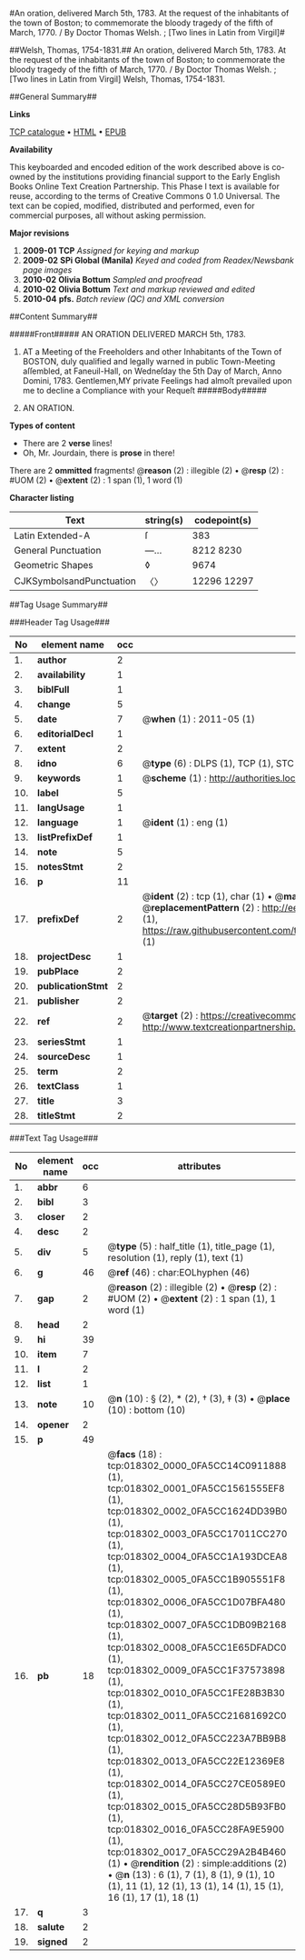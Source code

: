 #An oration, delivered March 5th, 1783. At the request of the inhabitants of the town of Boston; to commemorate the bloody tragedy of the fifth of March, 1770. / By Doctor Thomas Welsh. ; [Two lines in Latin from Virgil]#

##Welsh, Thomas, 1754-1831.##
An oration, delivered March 5th, 1783. At the request of the inhabitants of the town of Boston; to commemorate the bloody tragedy of the fifth of March, 1770. / By Doctor Thomas Welsh. ; [Two lines in Latin from Virgil]
Welsh, Thomas, 1754-1831.

##General Summary##

**Links**

[TCP catalogue](http://www.ota.ox.ac.uk/tcp/)  • 
[HTML](http://tei.it.ox.ac.uk/tcp/Texts-HTML/free/N14/N14445.html)  • 
[EPUB](http://tei.it.ox.ac.uk/tcp/Texts-EPUB/free/N14/N14445.epub)

**Availability**

This keyboarded and encoded edition of the
	       work described above is co-owned by the institutions
	       providing financial support to the Early English Books
	       Online Text Creation Partnership. This Phase I text is
	       available for reuse, according to the terms of Creative
	       Commons 0 1.0 Universal. The text can be copied,
	       modified, distributed and performed, even for
	       commercial purposes, all without asking permission.

**Major revisions**

1. __2009-01__ __TCP__ *Assigned for keying and markup*
1. __2009-02__ __SPi Global (Manila)__ *Keyed and coded from Readex/Newsbank page images*
1. __2010-02__ __Olivia Bottum__ *Sampled and proofread*
1. __2010-02__ __Olivia Bottum__ *Text and markup reviewed and edited*
1. __2010-04__ __pfs.__ *Batch review (QC) and XML conversion*

##Content Summary##

#####Front#####
AN ORATION DELIVERED MARCH 5th, 1783.
1. AT a Meeting of the Freeholders and other Inhabitants of the Town of BOSTON, duly qualified and legally warned in public Town-Meeting aſſembled, at Faneuil-Hall, on Wedneſday the 5th Day of March, Anno Domini, 1783.
Gentlemen,MY private Feelings had almoſt prevailed upon me to decline a Compliance with your Requeſt
#####Body#####

1. AN ORATION.

**Types of content**

  * There are 2 **verse** lines!
  * Oh, Mr. Jourdain, there is **prose** in there!

There are 2 **ommitted** fragments! 
 @__reason__ (2) : illegible (2)  •  @__resp__ (2) : #UOM (2)  •  @__extent__ (2) : 1 span (1), 1 word (1)

**Character listing**


|Text|string(s)|codepoint(s)|
|---|---|---|
|Latin Extended-A|ſ|383|
|General Punctuation|—…|8212 8230|
|Geometric Shapes|◊|9674|
|CJKSymbolsandPunctuation|〈〉|12296 12297|

##Tag Usage Summary##

###Header Tag Usage###

|No|element name|occ|attributes|
|---|---|---|---|
|1.|__author__|2||
|2.|__availability__|1||
|3.|__biblFull__|1||
|4.|__change__|5||
|5.|__date__|7| @__when__ (1) : 2011-05 (1)|
|6.|__editorialDecl__|1||
|7.|__extent__|2||
|8.|__idno__|6| @__type__ (6) : DLPS (1), TCP (1), STC (1), NOTIS (1), IMAGE-SET (1), EVANS-CITATION (1)|
|9.|__keywords__|1| @__scheme__ (1) : http://authorities.loc.gov/ (1)|
|10.|__label__|5||
|11.|__langUsage__|1||
|12.|__language__|1| @__ident__ (1) : eng (1)|
|13.|__listPrefixDef__|1||
|14.|__note__|5||
|15.|__notesStmt__|2||
|16.|__p__|11||
|17.|__prefixDef__|2| @__ident__ (2) : tcp (1), char (1)  •  @__matchPattern__ (2) : ([0-9\-]+):([0-9IVX]+) (1), (.+) (1)  •  @__replacementPattern__ (2) : http://eebo.chadwyck.com/downloadtiff?vid=$1&page=$2 (1), https://raw.githubusercontent.com/textcreationpartnership/Texts/master/tcpchars.xml#$1 (1)|
|18.|__projectDesc__|1||
|19.|__pubPlace__|2||
|20.|__publicationStmt__|2||
|21.|__publisher__|2||
|22.|__ref__|2| @__target__ (2) : https://creativecommons.org/publicdomain/zero/1.0/ (1), http://www.textcreationpartnership.org/docs/. (1)|
|23.|__seriesStmt__|1||
|24.|__sourceDesc__|1||
|25.|__term__|2||
|26.|__textClass__|1||
|27.|__title__|3||
|28.|__titleStmt__|2||


###Text Tag Usage###

|No|element name|occ|attributes|
|---|---|---|---|
|1.|__abbr__|6||
|2.|__bibl__|3||
|3.|__closer__|2||
|4.|__desc__|2||
|5.|__div__|5| @__type__ (5) : half_title (1), title_page (1), resolution (1), reply (1), text (1)|
|6.|__g__|46| @__ref__ (46) : char:EOLhyphen (46)|
|7.|__gap__|2| @__reason__ (2) : illegible (2)  •  @__resp__ (2) : #UOM (2)  •  @__extent__ (2) : 1 span (1), 1 word (1)|
|8.|__head__|2||
|9.|__hi__|39||
|10.|__item__|7||
|11.|__l__|2||
|12.|__list__|1||
|13.|__note__|10| @__n__ (10) : § (2), * (2), † (3), ‡ (3)  •  @__place__ (10) : bottom (10)|
|14.|__opener__|2||
|15.|__p__|49||
|16.|__pb__|18| @__facs__ (18) : tcp:018302_0000_0FA5CC14C0911888 (1), tcp:018302_0001_0FA5CC1561555EF8 (1), tcp:018302_0002_0FA5CC1624DD39B0 (1), tcp:018302_0003_0FA5CC17011CC270 (1), tcp:018302_0004_0FA5CC1A193DCEA8 (1), tcp:018302_0005_0FA5CC1B905551F8 (1), tcp:018302_0006_0FA5CC1D07BFA480 (1), tcp:018302_0007_0FA5CC1DB09B2168 (1), tcp:018302_0008_0FA5CC1E65DFADC0 (1), tcp:018302_0009_0FA5CC1F37573898 (1), tcp:018302_0010_0FA5CC1FE28B3B30 (1), tcp:018302_0011_0FA5CC21681692C0 (1), tcp:018302_0012_0FA5CC223A7BB9B8 (1), tcp:018302_0013_0FA5CC22E12369E8 (1), tcp:018302_0014_0FA5CC27CE0589E0 (1), tcp:018302_0015_0FA5CC28D5B93FB0 (1), tcp:018302_0016_0FA5CC28FA9E5900 (1), tcp:018302_0017_0FA5CC29A2B4B460 (1)  •  @__rendition__ (2) : simple:additions (2)  •  @__n__ (13) : 6 (1), 7 (1), 8 (1), 9 (1), 10 (1), 11 (1), 12 (1), 13 (1), 14 (1), 15 (1), 16 (1), 17 (1), 18 (1)|
|17.|__q__|3||
|18.|__salute__|2||
|19.|__signed__|2||
